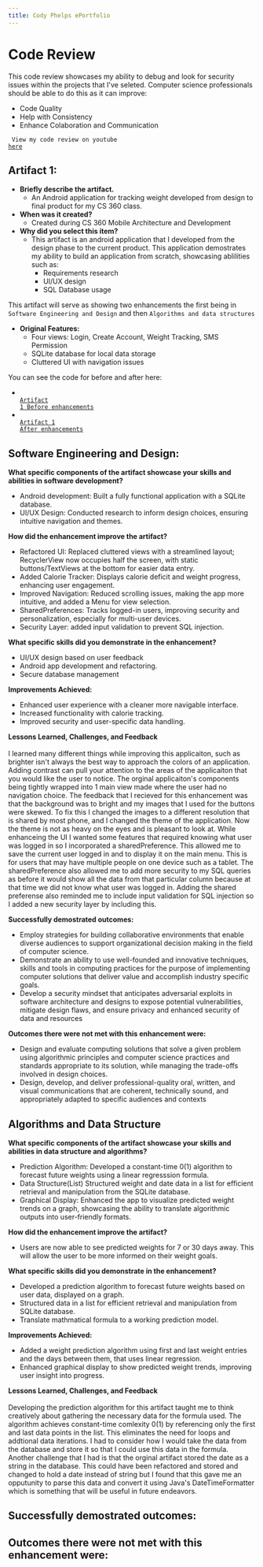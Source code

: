 ```yaml
---
title: Cody Phelps ePortfolio
---
```


# Code Review
This code review showcases my ability to debug and look for security issues within the projects that I've seleted. Computer science professionals should be able to do this as it can improve: 
- Code Quality
- Help with Consistency
- Enhance Colaboration and Communication

<code> View my code review on youtube <a href="https://youtu.be/tBN6gzXDQrs">here</a></code>

## Artifact 1:
- **Briefly describe the artifact.** <br/>
  - An Android application for tracking weight developed from design to final product for my CS 360 class.
- **When was it created?** <br/>
  - Created during CS 360 Mobile Architecture and Development
- **Why did you select this item?** <br/>
  - This artifact is an android application that I developed from the design phase to the current product. This application demostrates my ability to build an application from scratch, showcasing ablilities such as:
     - Requirements research
     - UI/UX design
     - SQL Database usage

This artifact will serve as showing two enhancements the first being in 
```Software Engineering and Design```
and then
```Algorithms and data structures``` <br/>

- **Original Features:** 
  - Four views: Login, Create Account, Weight Tracking, SMS Permission
  - SQLite database for local data storage
  - Cluttered UI with navigation issues

You can see the code for before and after here:
- <code> <a href="https://github.com/CodyPhelps93/CS-360-Android-Development">Artifact 1 Before enhancements</a></code>
- <code> <a href="https://github.com/CodyPhelps93/CS-360-Enhanced">Artifact 1 After enhancements</a></code>

## Software Engineering and Design:
**What specific components of the artifact showcase your skills and abilities in software development?**
- Android development: Built a fully functional application with a SQLite database.
- UI/UX Design: Conducted research to inform design choices, ensuring intuitive navigation and themes.

**How did the enhancement improve the artifact?**
- Refactored UI: Replaced cluttered views with a streamlined layout; RecyclerView now occupies half the screen, with static buttons/TextViews at the bottom for easier data entry.
- Added Calorie Tracker: Displays calorie deficit and weight progress, enhancing user engagement.
- Improved Navigation: Reduced scrolling issues, making the app more intuitive, and added a Menu for view selection.
- SharedPreferences: Tracks logged-in users, improving security and personalization, especially for multi-user devices.
- Security Layer: added input validation to prevent SQL injection.

**What specific skills did you demonstrate in the enhancement?**
 - UI/UX design based on user feedback
 - Android app development and refactoring.
 - Secure database management

**Improvements Achieved:**
- Enhanced user experience with a cleaner more navigable interface.
- Increased functionality with calorie tracking.
- Improved security and user-specific data handling.

**Lessons Learned, Challenges, and Feedback** <br/><br/>
I learned many different things while improving this applicaiton, such as brighter isn't always the best way to approach the colors of an application. Adding contrast can pull your attention to the areas of the applicaiton that you would like the user to notice. The orginal applicaiton's components being tightly wrapped into 1 main view made where the user had no navigation choice. The feedback that I recieved for this enhancement was that the background was to bright and my images that I used for the buttons were skewed. To fix this I changed the images to a different resolution that is shared by most phone, and I changed the theme of the application. Now the theme is not as heavy on the eyes and is pleasant to look at. While enhanceing the UI I wanted some features that required knowing what user was logged in so I incorporated a sharedPreference. This allowed me to save the current user logged in and to display it on the main menu. This is for users that may have multiple people on one device such as a tablet. The sharedPreference also allowed me to add more security to my SQL queries as before it would show all the data from that particular column because at that time we did not know what user was logged in. Adding the shared preferense also reminded me to include input validation for SQL injection so I added a new security layer by including this.

**Successfully demostrated outcomes:**
- Employ strategies for building collaborative environments that enable diverse audiences to support organizational decision making in the field of computer science.
- Demonstrate an ability to use well-founded and innovative techniques, skills and tools in computing practices for the purpose of implementing computer solutions that deliver value and accomplish industry specific goals.
- Develop a security mindset that anticipates adversarial exploits in software architecture and designs to expose potential vulnerabilities, mitigate design flaws, and ensure privacy and enhanced security of data and resources

**Outcomes there were not met with this enhancement were:**
  - Design and evaluate computing solutions that solve a given problem using algorithmic principles and computer science practices and standards appropriate to its solution, while managing the trade-offs involved in design choices.
  - Design, develop, and deliver professional-quality oral, written, and visual communications that are coherent, technically sound, and appropriately adapted to specific audiences and contexts
 
## Algorithms and Data Structure

**What specific components of the artifact showcase your skills and abilities in data structure and algorithms?**
- Prediction Algorithm: Developed a constant-time 0(1) algorithm to forecast future weights using a linear regresssion formula.
- Data Structure(List) Structured weight and date data in a list for efficient retrieval and manipulation from the SQLite database.
- Graphical Display: Enhanced the app to visualize predicted weight trends on a graph, showcasing the ability to translate algorithmic outputs into user-friendly formats.

**How did the enhancement improve the artifact?**
-  Users are now able to see predicted weights for 7 or 30 days away. This will allow the user to be more informed on their weight goals.

**What specific skills did you demonstrate in the enhancement?**
- Developed a prediction algorithm to forecast future weights based on user data, displayed on a graph.
- Structured data in a list for efficient retrieval and manipulation from SQLite database.
- Translate mathmatical formula to a working prediction model.

**Improvements Achieved:**
- Added a weight prediction algorithm using first and last weight entries and the days between them, that uses linear regression.
- Enhanced graphical display to show predicted weight trends, improving user insight into progress.

**Lessons Learned, Challenges, and Feedback** <br/><br/>
Developing the prediction algorithm for this artifact taught me to think creatively about gathering the necessary data for the formula used. The algorithm achieves constant-time comlexity 0(1) by referencing only the first and last data points in the list. This eliminates the need for loops and addtional data iterations. I had to consider how I would take the data from the database and store it so that I could use this data in the formula. Another challenge that I had is that the orginal artifact stored the date as a string in the database. This could have been refactored and stored and changed to hold a date instead of string but I found that this gave me an opputunity to parse this data and convert it using Java's DateTimeFormatter which is something that will be useful in future endeavors. 

**Successfully demostrated outcomes:**
- 

**Outcomes there were not met with this enhancement were:**
- 
    

